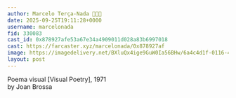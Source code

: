 ```yaml
---
author: Marcelo Terça-Nada 💎🎩✨
date: 2025-09-25T19:11:28+0000
username: marcelonada
fid: 330083
cast_id: 0x878927afe53a67e34a4909011d028a83b6997018
cast: https://farcaster.xyz/marcelonada/0x878927af
image: https://imagedelivery.net/BXluQx4ige9GuW0Ia56BHw/6a4c4d1f-0116-47ca-860d-0574dd24d600/original
layout: post
---
```

Poema visual [Visual Poetry], 1971   
by Joan Brossa  

<img src='https://imagedelivery.net/BXluQx4ige9GuW0Ia56BHw/6a4c4d1f-0116-47ca-860d-0574dd24d600/original' alt='' referrerpolicy='no-referrer'/>